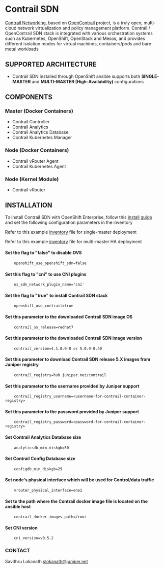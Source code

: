 # Contrail SDN

[Contrail Networking](https://www.juniper.net/us/en/products-services/sdn/contrail/contrail-networking/), based on [OpenContrail](http://www.opencontrail.org/) project, is a truly open, multi-cloud network virtualization and policy management platform. Contrail / OpenContrail SDN stack is integrated with various orchestration systems such as Kubernetes, OpenShift, OpenStack and Mesos, and provides different isolation modes for virtual machines, containers/pods and bare metal workloads

## SUPPORTED ARCHITECTURE

* Contrail SDN installed through OpenShift ansible supports both **SINGLE-MASTER** and **MULTI-MASTER (High-Availability)** configurations 

## COMPONENTS

### Master (Docker Containers)

* Contrail Controller
* Contrail Analytics
* Contrail Analytics Database
* Contrail Kubernetes Manager

### Node (Docker Containers)

* Contrail vRouter Agent
* Contrail Kubernetes Agent

### Node (Kernel Module)

* Contrail vRouter

## INSTALLATION

To install Contrail SDN with OpenShift Enterprise, follow this [install guide](https://github.com/Juniper/contrail-docker/wiki/Red-Hat-OpenShift-with-Contrail-SDN) and set the following configuration parameters in the inventory

Refer to this example [inventory](https://github.com/savithruml/openshift-contrail/blob/master/openshift/install-files/all-in-one/ose-install) file for single-master deployment

Refer to this example [inventory](https://github.com/savithruml/openshift-contrail/blob/master/openshift/install-files/all-in-one/ose-install-ha) file for multi-master HA deployment

#### Set the flag to "false" to disable OVS

        openshift_use_openshift_sdn=false

#### Set this flag to "cni" to use CNI plugins

        os_sdn_network_plugin_name='cni'

#### Set the flag to "true" to install Contrail SDN stack

        openshift_use_contrail=true

#### Set this parameter to the downloaded Contrail SDN image OS

        contrail_os_release=redhat7

#### Set this parameter to the downloaded Contrail SDN image version

        contrail_version=4.1.0.0-8 or 5.0.0-0.40
        
#### Set this parameter to download Contrail SDN release 5.X images from Juniper registry
        
        contrail_registry=hub.juniper.net/contrail
        
#### Set this parameter to the username provided by Juniper support

        contrail_registry_username=<username-for-contrail-container-registry>
        
#### Set this parameter to the password provided by Juniper support

        contrail_registry_password=<password-for-contrail-container-registry>

#### Set Contrail Analytics Database size

        analyticsdb_min_diskgb=50

#### Set Contrail Config Database size

        configdb_min_diskgb=25

#### Set node's physical interface which will be used for Control/data traffic

        vrouter_physical_interface=eno1

#### Set to the path where the Contrail docker image file is located on the ansible host

        contrail_docker_images_path=/root

#### Set CNI version

        cni_version=v0.5.2
        

### CONTACT

Savithru Lokanath <slokanath@juniper.net>

